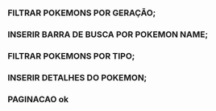 


### FILTRAR POKEMONS POR GERAÇÃO;
### INSERIR BARRA DE BUSCA POR POKEMON NAME;
### FILTRAR POKEMONS POR TIPO;
### INSERIR DETALHES DO POKEMON;
### PAGINACAO ok